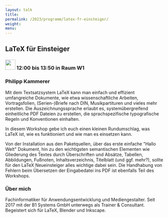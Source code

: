 ```yaml
---
layout: talk
title:
permalink: /2023/programm/latex-fr-einsteiger/
weight:
menu:
---
```

## LaTeX für Einsteiger

### <img height = "32" src="../../../images/workshop.svg"> 12:00 bis 13:50 in Raum W1

### Philipp Kammerer

Mit dem Textsatzsystem LaTeX kann man einfach und effizient umfangreiche Dokumente, wie etwa wissenschaftliche Arbeiten, Vortragsfolien, (Serien-)Briefe nach DIN, Musikpartituren und vieles mehr  erstellen. Die Auszeichnungssprache erlaubt es, systemübergreifend einheitliche PDF Dateien zu erstellen, die sprachspezifische typografische Regeln und Konventionen einhalten.  
In diesem Workshop gebe ich euch einen kleinen Rundumschlag, was LaTeX ist, wie es funktioniert und wie man es einsetzen kann.   
Von der Installation aus den Paketquellen, über das erste einfache "Hallo Welt" Dokument, hin zu den wichtigsten semantischen Elementen wie Gliederung des Textes durch Überschriften und Absätze, Tabellen, Abbildungen, Fußnoten, Inhaltsverzeichnis, Titelblatt (und ggf. mehr?), sollte für den LaTeX Neueinsteiger alles wichtige dabei sein. Die Handhabung von Fehlern beim Übersetzen der Eingabedatei ins PDF ist ebenfalls Teil des Workshops.

### Über mich

Fachinformatiker für Anwendungsentwicklung und Mediengestalter. Seit 2017 mit der B1 Systems GmbH unterwegs als Trainer & Consultant. Begeistert sich für LaTeX, Blender und Inkscape.

